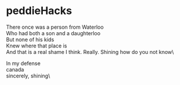# peddieHacks
There once was a person from Waterloo\
Who had both a son and a daughterloo\
But none of his kids\
Knew where that place is\
And that is a real shame I think. Really. Shining how do you not know\

In my defense\
canada\
sincerely, shining\